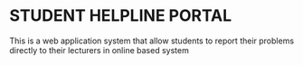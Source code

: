 # STUDENT HELPLINE PORTAL
This is a web application system that allow students to report their problems directly to their lecturers in online based system
